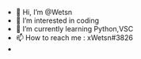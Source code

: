 - 👋 Hi, I’m @Wetsn
- 👀 I’m interested in coding
- 🌱 I’m currently learning Python,VSC
- 📫 How to reach me : xWetsn#3826
-

<!---
Wetsn/Wetsn is a ✨ special ✨ repository because its `README.md` (this file) appears on your GitHub profile.
You can click the Preview link to take a look at your changes.
--->
